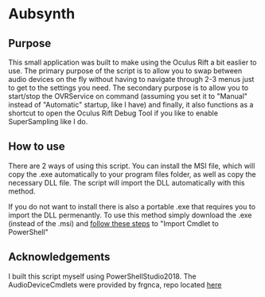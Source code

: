 # Aubsynth

## Purpose
This small application was built to make using the Oculus Rift a bit easlier to use. The primary purpose of the script is to allow you to swap between audio devices on the fly without having to navigate through 2-3 menus just to get to the settings you need. The secondary purpose is to allow you to start/stop the OVRService on command (assuming you set it to "Manual" instead of "Automatic" startup, like I have) and finally, it also functions as a shortcut to open the Oculus Rift Debug Tool if you like to enable SuperSampling like I do. 


## How to use
There are 2 ways of using this script. You can install the MSI file, which will copy the .exe automatically to your program files folder, as well as copy the necessary DLL file. The script will import the DLL automatically with this method. 

If you do not want to install there is also a portable .exe that requires you to import the DLL permenantly. To use this method simply download the .exe (instead of the .msi) and [follow these steps](https://github.com/frgnca/AudioDeviceCmdlets) to "Import Cmdlet to PowerShell"



## Acknowledgements
I built this script myself using PowerShellStudio2018. The AudioDeviceCmdlets were provided by frgnca, repo located [here](https://github.com/frgnca/AudioDeviceCmdlets)
